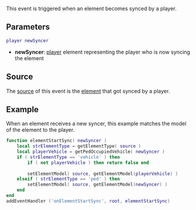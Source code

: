 This event is triggered when an element becomes synced by a player.

Parameters
----------

``` lua
player newSyncer
```

-   **newSyncer**: [player](/docs/player.md "wikilink") element representing the player who is now syncing the element

Source
------

The [source](/docs/event_system#event_source.md "wikilink") of this event is the [element](/docs/element.md "wikilink") that got synced by a player.

Example
-------

When an element receives a new syncer, this example matches the model of the element to the player.

``` lua
function elementStartSync( newSyncer )
    local strElementType = getElementType( source )
    local playerVehicle = getPedOccupiedVehicle( newSyncer )
    if ( strElementType == 'vehicle' ) then
        if ( not playerVehicle ) then return false end
        
        setElementModel( source, getElementModel(playerVehicle) )
    elseif ( strElementType == 'ped' ) then
        setElementModel( source, getElementModel(newSyncer) )
    end
end
addEventHandler ('onElementStartSync', root, elementStartSync)
```
